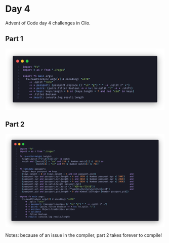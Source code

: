 # Day 4

Advent of Code day 4 challenges in Clio.

## Part 1

![Day 4 Part 1](./advent-d4p1.png)

## Part 2

![Day 4 Part 2](./advent-d4p2.png)

Notes: because of an issue in the compiler, part 2 takes forever to compile!